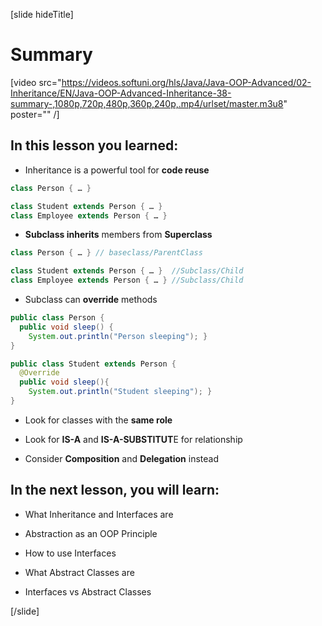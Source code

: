 [slide hideTitle]
# Summary

[video src="https://videos.softuni.org/hls/Java/Java-OOP-Advanced/02-Inheritance/EN/Java-OOP-Advanced-Inheritance-38-summary-,1080p,720p,480p,360p,240p,.mp4/urlset/master.m3u8" poster="" /]

## In this lesson you learned:

- Inheritance is a powerful tool for **code reuse**

```java
class Person { … }

class Student extends Person { … }
class Employee extends Person { … }
```

- **Subclass inherits** members from **Superclass**

```java
class Person { … } // baseclass/ParentClass

class Student extends Person { … }  //Subclass/Child
class Employee extends Person { … } //Subclass/Child
```

- Subclass can **override** methods

```java
public class Person {  
  public void sleep() { 
	System.out.println("Person sleeping"); } 
}

public class Student extends Person {
  @Override 
  public void sleep(){
	System.out.println("Student sleeping"); }
}
```

- Look for classes with the **same role**

- Look for **IS-A** and **IS-A-SUBSTITUT**E for relationship

- Consider **Composition** and **Delegation** instead


## In the next lesson, you will learn:


- What Inheritance and Interfaces are 

- Abstraction as an OOP Principle

- How to use Interfaces

- What Abstract Classes  are

- Interfaces vs Abstract Classes

[/slide]
